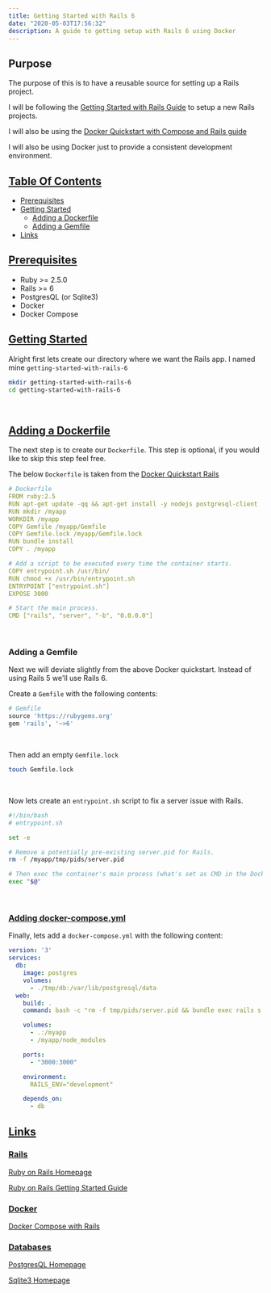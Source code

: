 ```yaml
---
title: Getting Started with Rails 6
date: "2020-05-03T17:56:32"
description: A guide to getting setup with Rails 6 using Docker
---
```


## Purpose

The purpose of this is to have a reusable source for setting up a Rails
project.

I will be following the [Getting Started with Rails
Guide](https://guides.rubyonrails.org/getting_started.html) to setup a
new Rails projects.

I will also be using the [Docker Quickstart with Compose and Rails
guide](https://docs.docker.com/compose/rails/)

I will also be using Docker just to provide a consistent development
environment.

<h2 id="table-of-contents">
  <a href="#table-of-contents">
    Table Of Contents
  </a>
</h2>


* [Prerequisites](#prerequisites)
* [Getting Started](#getting-started)
  * [Adding a Dockerfile](#adding-a-dockerfile)
  * [Adding a Gemfile](#adding-a-gemfile)
* [Links](#links)

<h2 id="prerequisites">
  <a href="#prerequisites">
    Prerequisites
  </a>
</h2>

- Ruby >= 2.5.0
- Rails >= 6
- PostgresQL (or Sqlite3)
- Docker
- Docker Compose

<h2 id="getting-started">
  <a href="#getting-started">
    Getting Started
  </a>
</h2>

Alright first lets create our directory where we want the Rails app. I
named mine `getting-started-with-rails-6`

```bash
mkdir getting-started-with-rails-6
cd getting-started-with-rails-6
```
<br />


<h2 id="adding-a-dockerfile">
  <a href="#adding-a-dockerfile">Adding a Dockerfile</a>
</h2>

The next step is to create our `Dockerfile`. This step is optional, if you
would like to skip this step feel free.

The below `Dockerfile` is taken from the [Docker Quickstart
Rails](https://docs.docker.com/compose/rails/)

```yaml
# Dockerfile
FROM ruby:2.5
RUN apt-get update -qq && apt-get install -y nodejs postgresql-client
RUN mkdir /myapp
WORKDIR /myapp
COPY Gemfile /myapp/Gemfile
COPY Gemfile.lock /myapp/Gemfile.lock
RUN bundle install
COPY . /myapp

# Add a script to be executed every time the container starts.
COPY entrypoint.sh /usr/bin/
RUN chmod +x /usr/bin/entrypoint.sh
ENTRYPOINT ["entrypoint.sh"]
EXPOSE 3000

# Start the main process.
CMD ["rails", "server", "-b", "0.0.0.0"]
```
<br />

<h3 id="adding-a-gemfile">
  Adding a Gemfile
</h3>

Next we will deviate slightly from the above Docker quickstart. Instead
of using Rails 5 we'll use Rails 6.

Create a `Gemfile` with the following contents:

```ruby
# Gemfile
source 'https://rubygems.org'
gem 'rails', '~>6'
```
<br />

Then add an empty `Gemfile.lock`

```bash
touch Gemfile.lock
```
<br />

Now lets create an `entrypoint.sh` script to fix a server issue with
Rails.

```bash
#!/bin/bash
# entrypoint.sh

set -e

# Remove a potentially pre-existing server.pid for Rails.
rm -f /myapp/tmp/pids/server.pid

# Then exec the container's main process (what's set as CMD in the Dockerfile).
exec "$@"
```
<br />

<h3 id="adding-docker-compose">
  <a href="#adding-docker-compose">
    Adding docker-compose.yml
  </a>
</h3>

Finally, lets add a `docker-compose.yml` with the following content:

```yaml
version: '3'
services:
  db:
    image: postgres
    volumes:
      - ./tmp/db:/var/lib/postgresql/data
  web:
    build: .
    command: bash -c "rm -f tmp/pids/server.pid && bundle exec rails s -p 3000 -b '0.0.0.0'"

    volumes:
      - .:/myapp
      - /myapp/node_modules

    ports:
      - "3000:3000"

    environment:
      RAILS_ENV="development"

    depends_on:
      - db
```


<h2 id="links">
  <a href="#links">Links</a>
</h2>

<h3 id="rails">
  <a href="#rails">Rails</a>
</h3>

[Ruby on Rails Homepage](https://rubyonrails.org/)

[Ruby on Rails Getting Started Guide](https://guides.rubyonrails.org/getting_started.html)

<h3 id="docker">
  <a href="#docker">Docker</a>
</h3>

[Docker Compose with Rails](https://docs.docker.com/compose/rails/)

<h3 id="databases">
  <a href="#databases">Databases</a>
</h3>

[PostgresQL Homepage](https://www.postgresql.org/)

[Sqlite3 Homepage](https://www.sqlite.org/index.html)
